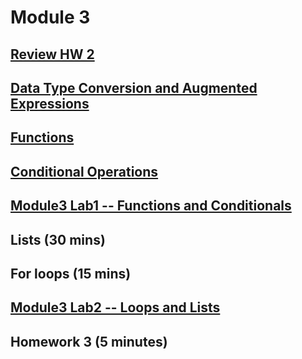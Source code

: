 # Module 3

## [Review HW 2](https://canvas.uw.edu/courses/1105303/assignments/3464476) 

## [Data Type Conversion and Augmented Expressions](https://github.com/summerela/intro_programming_python/blob/master/Module3/1_data_type_conversions.ipynb) 

## [Functions](https://github.com/summerela/intro_programming_python/blob/master/Module3/2_Functions.ipynb)

## [Conditional Operations](https://github.com/summerela/intro_programming_python/blob/master/Module3/3_Conditionals.ipynb)

## [Module3 Lab1 -- Functions and Conditionals](Lab1.md)

## Lists (30 mins)

## For loops (15 mins)

## [Module3 Lab2 -- Loops and Lists](Lab2.md)

## Homework 3 (5 minutes)
